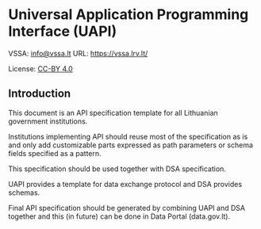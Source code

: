 # Universal Application Programming Interface (UAPI)

VSSA: info@vssa.lt URL: https://vssa.lrv.lt/

License: [CC-BY 4.0](https://creativecommons.org/licenses/by/4.0/)

## Introduction

This document is an API specification template for all Lithuanian government institutions.

Institutions implementing API should reuse most of the specification as is and only add customizable parts expressed as path parameters or schema fields specified as a pattern.

This specification should be used together with DSA specification.

UAPI provides a template for data exchange protocol and DSA provides schemas.

Final API specification should be generated by combining UAPI and DSA together and this (in future) can be done in Data Portal (data.gov.lt).
